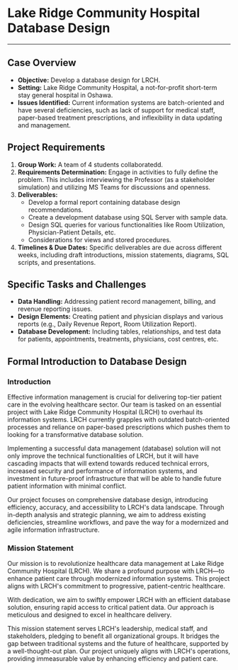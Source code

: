 # Lake Ridge Community Hospital Database Design


---

## Case Overview
- **Objective:** Develop a database design for LRCH.
- **Setting:** Lake Ridge Community Hospital, a not-for-profit short-term stay general hospital in Oshawa.
- **Issues Identified:** Current information systems are batch-oriented and have several deficiencies, such as lack of support for medical staff, paper-based treatment prescriptions, and inflexibility in data updating and management.

## Project Requirements
1. **Group Work:** A team of 4 students collaboratedd.
2. **Requirements Determination:** Engage in activities to fully define the problem. This includes interviewing the Professor (as a stakeholder simulation) and utilizing MS Teams for discussions and openness.
3. **Deliverables:**
   - Develop a formal report containing database design recommendations.
   - Create a development database using SQL Server with sample data.
   - Design SQL queries for various functionalities like Room Utilization, Physician-Patient Details, etc.
   - Considerations for views and stored procedures.
4. **Timelines & Due Dates:** Specific deliverables are due across different weeks, including draft introductions, mission statements, diagrams, SQL scripts, and presentations.

## Specific Tasks and Challenges
- **Data Handling:** Addressing patient record management, billing, and revenue reporting issues.
- **Design Elements:** Creating patient and physician displays and various reports (e.g., Daily Revenue Report, Room Utilization Report).
- **Database Development:** Including tables, relationships, and test data for patients, appointments, treatments, physicians, cost centres, etc.

## Formal Introduction to Database Design

### Introduction
Effective information management is crucial for delivering top-tier patient care in the evolving healthcare sector. Our team is tasked on an essential project with Lake Ridge Community Hospital (LRCH) to overhaul its information systems. LRCH currently grapples with outdated batch-oriented processes and reliance on paper-based prescriptions which pushes them to looking for a transformative database solution.

Implementing a successful data management (database) solution will not only improve the technical functionalities of LRCH, but it will have cascading impacts that will extend towards reduced technical errors, increased security and performance of information systems, and investment in future-proof infrastructure that will be able to handle future patient information with minimal conflict.

Our project focuses on comprehensive database design, introducing efficiency, accuracy, and accessibility to LRCH's data landscape. Through in-depth analysis and strategic planning, we aim to address existing deficiencies, streamline workflows, and pave the way for a modernized and agile information infrastructure.

### Mission Statement
Our mission is to revolutionize healthcare data management at Lake Ridge Community Hospital (LRCH). We share a profound purpose with LRCH—to enhance patient care through modernized information systems. This project aligns with LRCH's commitment to progressive, patient-centric healthcare.

With dedication, we aim to swiftly empower LRCH with an efficient database solution, ensuring rapid access to critical patient data. Our approach is meticulous and designed to excel in healthcare delivery.

This mission statement serves LRCH's leadership, medical staff, and stakeholders, pledging to benefit all organizational groups. It bridges the gap between traditional systems and the future of healthcare, supported by a well-thought-out plan. Our project uniquely aligns with LRCH's operations, providing immeasurable value by enhancing efficiency and patient care.



